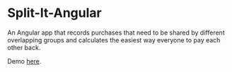 Split-It-Angular
================

An Angular app that records purchases that need to be shared by different overlapping groups and calculates the easiest way everyone to pay each other back.

Demo [here](https://bbrooks.github.io/Split-It-Angular/).

